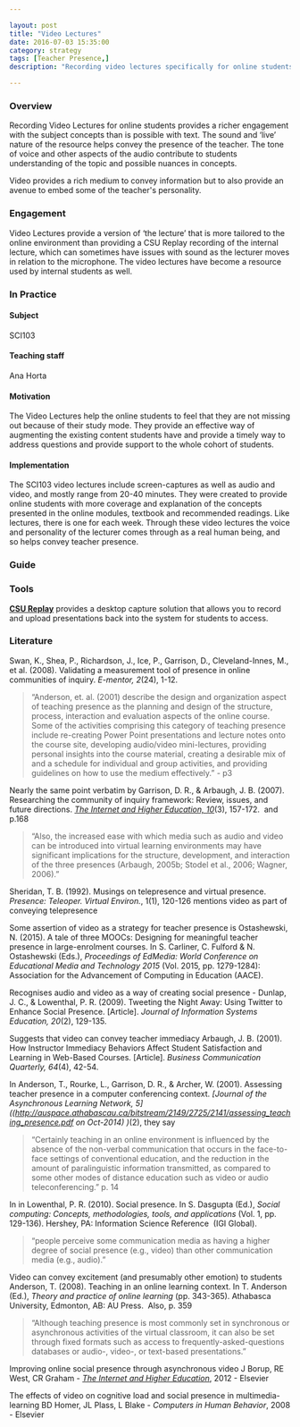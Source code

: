 ```yaml
---

layout: post
title: "Video Lectures"
date: 2016-07-03 15:35:00
category: strategy
tags: [Teacher Presence,] 
description: "Recording video lectures specifically for online students"

---
```


### Overview

Recording Video Lectures for online students provides a richer engagement with the subject concepts than is possible with text. The sound and  ‘live’ nature of the resource helps convey the presence of the teacher. The tone of voice and other aspects of the audio contribute to students understanding of the topic and possible nuances in concepts. 

Video provides a rich medium to convey information but to also provide an avenue to embed some of the teacher's personality. 

### Engagement

Video Lectures provide a version of ‘the lecture’ that is more tailored to the online environment than providing a CSU Replay recording of the internal lecture, which can sometimes have issues with sound as the lecturer moves in relation to the microphone. The video lectures have become a resource used by internal students as well. 

### In Practice

#### Subject
SCI103

#### Teaching staff 
Ana Horta 

#### Motivation

The Video Lectures help the online students to feel that they are not missing out because of their study mode. They provide an effective way of augmenting the existing content students have and provide a timely way to address questions and provide support to the whole cohort of students. 

#### Implementation

The SCI103 video lectures include screen-captures as well as audio and video, and mostly range from 20-40 minutes. They were created to provide online students with more coverage and explanation of the concepts presented in the online modules, textbook and recommended readings. Like lectures, there is one for each week. Through these video lectures the voice and personality of the lecturer comes through as a real human being, and so helps convey teacher presence. 

### Guide

### Tools

**[CSU Replay](https://www.csu.edu.au/division/dit/staff/training/self-help/teaching-technology-and-support)** provides a desktop capture solution that allows you to record and upload presentations back into the system for students to access. 

### Literature

Swan, K., Shea, P., Richardson, J., Ice, P., Garrison, D., Cleveland-Innes, M., et al. (2008). Validating a measurement tool of presence in online communities of inquiry. *E-mentor, 2*(24), 1-12. 

> “Anderson, et. al. (2001) describe the design and organization aspect of teaching presence as the planning and design of the structure, process, interaction and evaluation aspects of the online course. Some of the activities comprising this category of teaching presence include re-creating Power Point presentations and lecture notes onto the course site, developing audio/video mini-lectures, providing personal insights into the course material, creating a desirable mix of and a schedule for individual and group activities, and providing guidelines on how to use the medium effectively.” - p3
 
Nearly the same point verbatim by Garrison, D. R., & Arbaugh, J. B. (2007). Researching the community of inquiry framework: Review, issues, and future directions. *[The Internet and Higher Education, 10](http://dx.doi.org/10.1016/j.iheduc.2007.04.001)*(3), 157-172.  and  p.168 

>“Also, the increased ease with which media such as audio and video can be introduced into virtual learning environments may have significant implications for the structure, development, and interaction of the three presences (Arbaugh, 2005b; Stodel et al., 2006; Wagner, 2006).”

Sheridan, T. B. (1992). Musings on telepresence and virtual presence. *Presence: Teleoper. Virtual Environ.*, 1(1), 120-126 mentions video as part of conveying telepresence

Some assertion of video as a strategy for teacher presence is Ostashewski, N. (2015). A tale of three MOOCs: Designing for meaningful teacher presence in large-enrolment courses. In S. Carliner, C. Fulford & N. Ostashewski (Eds.), *Proceedings of EdMedia: World Conference on Educational Media and Technology 2015* (Vol. 2015, pp. 1279-1284): Association for the Advancement of Computing in Education (AACE).

Recognises audio and video as a way of creating social presence - Dunlap, J. C., & Lowenthal, P. R. (2009). Tweeting the Night Away: Using Twitter to Enhance Social Presence. [Article]. *Journal of Information Systems Education, 20*(2), 129-135. 

Suggests that video can convey teacher immediacy Arbaugh, J. B. (2001). How Instructor Immediacy Behaviors Affect Student Satisfaction and Learning in Web-Based Courses. [Article]. *Business Communication Quarterly, 64*(4), 42-54.

In Anderson, T., Rourke, L., Garrison, D. R., & Archer, W. (2001). Assessing teacher presence in a computer conferencing context. *[Journal of the Asynchronous Learning Network, 5]((http://auspace.athabascau.ca/bitstream/2149/2725/2141/assessing_teaching_presence.pdf on Oct-2014) )*(2), they say

>“Certainly teaching in an online environment is influenced by the absence of the non-verbal communication that occurs in the face-to-face settings of conventional education, and the reduction in the amount of paralinguistic information transmitted, as compared to some other modes of distance education such as video or audio teleconferencing.” p. 14 

In in Lowenthal, P. R. (2010). Social presence. In S. Dasgupta (Ed.), *Social computing: Concepts, methodologies, tools, and applications* (Vol. 1, pp. 129-136). Hershey, PA: Information Science Reference  (IGI Global).

>“people perceive some communication media as having a higher degree of social presence (e.g., video) than other communication media (e.g., audio).” 

Video can convey excitement (and presumably other emotion) to students Anderson, T. (2008). Teaching in an online learning context. In T. Anderson (Ed.), *Theory and practice of online learning* (pp. 343-365). Athabasca University, Edmonton, AB: AU Press.  Also, p. 359 

>“Although teaching presence is most commonly set in synchronous or asynchronous activities of the virtual classroom, it can also be set through fixed formats such as access to frequently-asked-questions databases or audio-, video-, or text-based presentations.”

Improving online social presence through asynchronous video J Borup, RE West, CR Graham - *[The Internet and Higher Education](http://www.sciencedirect.com/science/article/pii/S109675161100073X)*, 2012 - Elsevier

The effects of video on cognitive load and social presence in multimedia-learning BD Homer, JL Plass, L Blake - *Computers in Human Behavior*, 2008 - Elsevier



